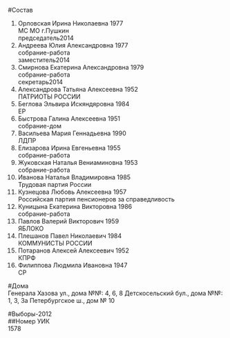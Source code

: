 #Состав  
1. Орловская Ирина Николаевна 1977  
    МС МО г.Пушкин  
    председатель2014  
2. Андреева Юлия Александровна 1977  
    собрание-работа  
    заместитель2014  
3. Смирнова Екатерина Александровна 1979  
    собрание-работа  
    секретарь2014  
4. Александрова Татьяна Алексеевна 1952  
    ПАТРИОТЫ РОССИИ  
5. Беглова Эльвира Искяндяровна 1984  
    ЕР  
6. Быстрова Галина Алексеевна 1951  
    собрание-дом  
7. Васильева Мария Геннадьевна 1990  
    ЛДПР  
8. Елизарова Ирина Евгеньевна 1955  
    собрание-работа  
9. Жуковская Наталья Вениаминовна 1953  
    собрание-работа  
10. Иванова Наталья Владимировна 1985  
    Трудовая партия России  
11. Кузнецова Любовь Алексеевна 1957  
    Российская партия пенсионеров за справедливость  
12. Куницына Екатерина Викторовна 1986  
    собрание-работа  
13. Павлов Валерий Викторович 1959  
    ЯБЛОКО  
14. Плешанов Павел Николаевич 1984  
    КОММУНИСТЫ РОССИИ  
15. Потаранов Алексей Алексеевич 1952  
    КПРФ  
16. Филиппова Людмила Ивановна 1947  
    СР  
  
#Дома  
Генерала Хазова ул., дома №№: 4, 6, 8 Детскосельский бул., дома №№: 1, 3, 3а Петербургское ш., дом № 10  
  
#Выборы-2012  
##Номер УИК  
1578  
